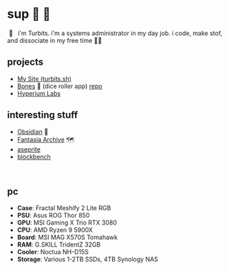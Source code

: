 # sup 🤘 🦆 

&nbsp;👋 &nbsp; i'm Turbits. i'm a systems administrator in my day job. i code, make stof, and dissociate in my free time 🧙‍♂️

## projects

- [My Site (turbits.sh)](https://turbits.sh)
- [Bones](https://bones.turbits.dev/) 🦴 (dice roller app) [repo](https://github.com/turbits/bones)
- [Hyperium Labs](https://hyperiumlabs.com/)

## interesting stuff

- [Obsidian](https://obsidian.md/) 📔
- [Fantasia Archive](https://fantasiaarchive.com/) 🗺️
- [aseprite](https://www.aseprite.org/)
- [blockbench](https://www.blockbench.net/)

<br/>

## pc

- **Case**: Fractal Meshify 2 Lite RGB
- **PSU**: Asus ROG Thor 850
- **GPU**: MSI Gaming X Trio RTX 3080
- **CPU**: AMD Ryzen 9 5900X
- **Board**: MSI MAG X570S Tomahawk
- **RAM**: G.SKILL TridentZ 32GB
- **Cooler**: Noctua NH-D15S
- **Storage**: Various 1-2TB SSDs, 4TB Synology NAS
